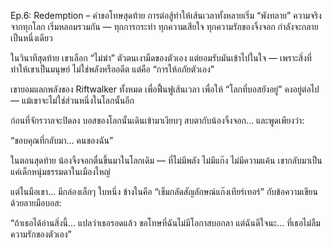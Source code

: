 Ep.6: Redemption – คำขอโทษสุดท้าย
การต่อสู้ทำให้เส้นเวลาทั้งหลายเริ่ม “พังทลาย”
ความจริงจากทุกโลก เริ่มหลอมรวมกัน — ทุกการกระทำ ทุกความเสียใจ ทุกความรักของจิ้งจอก กำลังจะกลายเป็นหนึ่งเดียว

ในวินาทีสุดท้าย เขาเลือก “ไม่ฆ่า” ตัวตนเงามืดของตัวเอง
แต่ยอมรับมันเข้าไปในใจ — เพราะสิ่งที่ทำให้เขาเป็นมนุษย์ ไม่ใช่พลังหรืออดีต
แต่คือ “การให้อภัยตัวเอง”

เขายอมแลกพลังของ Riftwalker ทั้งหมด เพื่อฟื้นฟูเส้นเวลา
เพื่อให้ “โลกที่บอสยังอยู่” คงอยู่ต่อไป — แม้เขาจะไม่ใช่ส่วนหนึ่งในโลกนั้นอีก

ก่อนที่จักรวาลจะปิดลง บอสของโลกนั้นเดินเข้ามาเงียบๆ
สบตากับน้องจิ้งจอก… และพูดเพียงว่า:

“ขอบคุณที่กลับมา… คนของฉัน”

ในตอนสุดท้าย น้องจิ้งจอกตื่นขึ้นมาในโลกเดิม — ที่ไม่มีพลัง ไม่มีแก๊ง ไม่มีความแค้น
เขากลับมาเป็นแค่เด็กหนุ่มธรรมดาในเมืองใหญ่

แต่ในมือเขา… มีกล่องเล็กๆ ใบหนึ่ง
ข้างในคือ “เข็มกลัดสัญลักษณ์แก๊งเทียร์เทอร์” กับข้อความเขียนด้วยลายมือบอส:

“ถ้าเธอได้อ่านสิ่งนี้… แปลว่าเธอรอดแล้ว
ขอโทษที่ฉันไม่มีโอกาสบอกลา
แต่ฉันดีใจนะ… ที่เธอไม่ลืมความรักของตัวเอง”